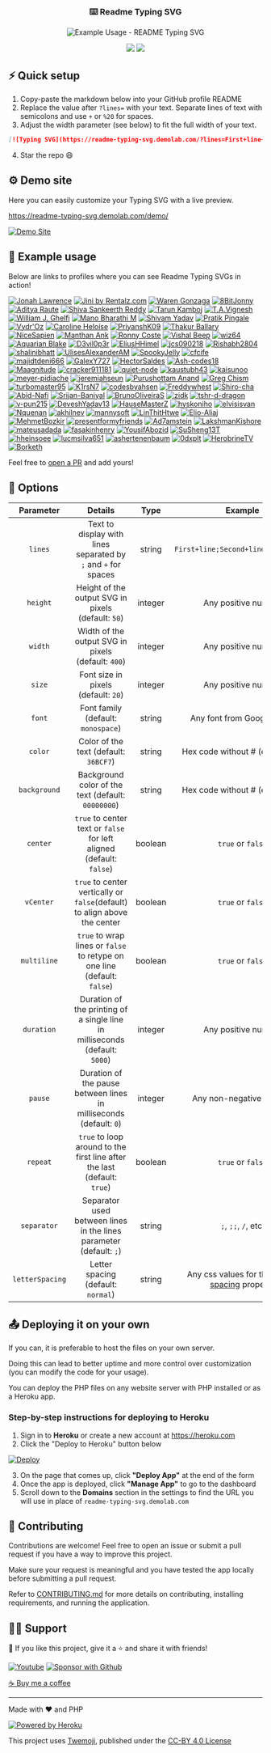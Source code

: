 <!-- markdownlint-disable MD033 MD041 -->
<p align="center">
  <h3 align="center">⌨️ Readme Typing SVG</h3>
</p>

<p align="center">
  <img src="https://readme-typing-svg.demolab.com/?lines=Type+messages+everywhere!;Add+a+bio+to+your+profile!;Add+a+description+to+your+repo!;Make+your+readme+stand+out!&font=Fira%20Code&center=true&width=380&height=50&duration=4000&pause=1000" alt="Example Usage - README Typing SVG">
</p>

<p align="center">
  <a href="https://github.com/search?q=extension%3Amd+%22https+readme+typing+svg%22&type=Code" alt="Users" title="Repo users">
    <img src="https://freshidea.com/jonah/app/github-search-results/readme-typing-svg/index.php"/></a>
  <a href="https://discord.gg/fPrdqh3Zfu" alt="Discord" title="Dev Pro Tips Discussion & Support Server">
    <img src="https://img.shields.io/discord/819650821314052106?color=7289DA&logo=discord&logoColor=white&style=for-the-badge"/></a>
</p>
<!-- markdownlint-enable MD033 -->

## ⚡ Quick setup

1. Copy-paste the markdown below into your GitHub profile README
2. Replace the value after `?lines=` with your text. Separate lines of text with semicolons and use `+` or `%20` for spaces.
3. Adjust the width parameter (see below) to fit the full width of your text.

```md
[![Typing SVG](https://readme-typing-svg.demolab.com/?lines=First+line+of+text;Second+line+of+text)](https://git.io/typing-svg)
```

4. Star the repo 😄

## ⚙ Demo site

Here you can easily customize your Typing SVG with a live preview.

<https://readme-typing-svg.demolab.com/demo/>

[![Demo Site](https://user-images.githubusercontent.com/20955511/183703055-42ec8754-d84c-414f-8132-a02974224aa1.gif "Demo Site")](https://readme-typing-svg.demolab.com/demo/)

## 🚀 Example usage

Below are links to profiles where you can see Readme Typing SVGs in action!

[![Jonah Lawrence](https://github.com/DenverCoder1.png?size=60)](https://github.com/DenverCoder1 "Jonah Lawrence on GitHub")
[![Jini by Rentalz.com](https://i.imgur.com/TtuoKCs.png)](https://jini.rentalz.com/ "Jini by Rentalz.com")
[![Waren Gonzaga](https://github.com/warengonzaga.png?size=60)](https://github.com/warengonzaga "Waren Gonzaga on GitHub")
[![8BitJonny](https://github.com/8BitJonny.png?size=60)](https://github.com/8BitJonny "8BitJonny on GitHub")
[![Aditya Raute](https://github.com/adityaraute.png?size=60)](https://github.com/adityaraute "Aditya Raute on GitHub")
[![Shiva Sankeerth Reddy](https://github.com/ShivaSankeerth.png?size=60)](https://github.com/ShivaSankeerth "Shiva Sankeerth Reddy on GitHub")
[![Tarun Kamboj](https://github.com/Tarun-Kamboj.png?size=60)](https://github.com/Tarun-Kamboj "Tarun Kamboj on GitHub")
[![T.A.Vignesh](https://github.com/tavignesh.png?size=60)](https://github.com/tavignesh "T.A.Vignesh on GitHub")
[![William J. Ghelfi](https://github.com/trumbitta.png?size=60)](https://github.com/trumbitta "William J. Ghelfi on GitHub")
[![Mano Bharathi M](https://i.imgur.com/Audc6L9.png)](https://github.com/ManoBharathi93 "Mano Bharathi M on GitHub")
[![Shivam Yadav](https://github.com/sudoshivam.png?size=60)](https://github.com/sudoshivam "Shivam Yadav on GitHub")
[![Pratik Pingale](https://github.com/PROxZIMA.png?size=60)](https://github.com/PROxZIMA "Pratik Pingale on GitHub")
[![Vydr'Oz](https://github.com/VydrOz.png?size=60)](https://github.com/VydrOz "Vydr'Oz on GitHub")
[![Caroline Heloíse](https://github.com/Carol42.png?size=60)](https://github.com/Carol42 "Caroline Heloíse on GitHub")
[![PriyanshK09](https://github.com/PriyanshK09.png?size=60)](https://github.com/PriyanshK09 "PriyanshK09 on GitHub")
[![Thakur Ballary](https://github.com/thakurballary.png?size=60)](https://github.com/thakurballary "Thakur Ballary on GitHub")
[![NiceSapien](https://github.com/nicesapien.png?size=60)](https://github.com/nicesapien "NiceSapien on GitHub")
[![Manthan Ank](https://github.com/manthanank.png?size=60)](https://github.com/manthanank "Manthan Ank on GitHub")
[![Ronny Coste](https://github.com/lertsoft.png?size=60)](https://github.com/lertsoft "Ronny Coste on GitHub")
[![Vishal Beep](https://github.com/vishal-beep136.png?size=60)](https://github.com/Vishal-beep136 "Vishal Beep on GitHub")
[![wiz64](https://github.com/wiz64.png?size=60)](https://github.com/wiz64 "wiz64 on GitHub")
[![Aquarian Blake](https://github.com/Aquarius-blake.png?size=60)](https://github.com/Aquarius-blake "Aquarian Blake on GitHub")
[![D3vil0p3r](https://github.com/D3vil0p3r.png?size=60)](https://github.com/D3vil0p3r "D3vil0p3r on GitHub")
[![EliusHHimel](https://github.com/EliusHHimel.png?size=60)](https://github.com/EliusHHimel "EliusHHimel on GitHub")
[![jcs090218](https://github.com/jcs090218.png?size=60)](https://github.com/jcs090218 "jcs090218 on GitHub")
[![Rishabh2804](https://github.com/Rishabh2804.png?size=60)](https://github.com/Rishabh2804 "Rishabh2804 on GitHub")
[![shalinibhatt](https://github.com/shalinibhatt.png?size=60)](https://github.com/shalinibhatt "shalinibhatt on GitHub")
[![UlisesAlexanderAM](https://github.com/UlisesAlexanderAM.png?size=60)](https://github.com/UlisesAlexanderAM "UlisesAlexanderAM on GitHub")
[![SpookyJelly](https://github.com/SpookyJelly.png?size=60)](https://github.com/SpookyJelly "SpookyJelly on GitHub")
[![cfcife](https://github.com/cfcife.png?size=60)](https://github.com/cfcife "cfcife on GitHub")
[![majidtdeni666](https://github.com/majidtdeni666.png?size=60)](https://github.com/majidtdeni666 "majidtdeni666 on GitHub")
[![GalexY727](https://github.com/galexy727.png?size=60)](https://github.com/galexy727 "GalexY727 on GitHub")
[![HectorSaldes](https://github.com/HectorSaldes.png?size=60)](https://github.com/HectorSaldes "HectorSaldes on GitHub")
[![Ash-codes18](https://github.com/Ash-codes18.png?size=60)](https://github.com/Ash-codes18 "Ash-codes18 on GitHub")
[![Maagnitude](https://github.com/Maagnitude.png?size=60)](https://github.com/Maagnitude "Maagnitude on GitHub")
[![cracker911181](https://github.com/cracker911181.png?size=60)](https://github.com/cracker911181 "cracker911181 on GitHub")
[![quiet-node](https://github.com/quiet-node.png?size=60)](https://github.com/quiet-node "quiet-node on GitHub")
[![kaustubh43](https://github.com/kaustubh43.png?size=60)](https://github.com/kaustubh43 "kaustubh43 on GitHub")
[![kaisunoo](https://github.com/kaisunoo.png?size=60)](https://github.com/kaisunoo "kaisunoo on GitHub")
[![meyer-pidiache](https://github.com/meyer-pidiache.png?size=60)](https://github.com/meyer-pidiache "Meyer Pidiache on GitHub")
[![jeremiahseun](https://github.com/jeremiahseun.png?size=60)](https://github.com/jeremiahseun "Jeremiah Erinola on GitHub")
[![Purushottam Anand](https://github.com/creativepuru.png?size=60)](https://github.com/creativepuru "Purushottam Anand 🇮🇳 on GitHub ☕")
[![Greg Chism](https://github.com/Gchism94.png?size=60)](https://github.com/Gchism94 "Greg Chism 🤘 on GitHub")
[![turbomaster95](https://github.com/turbomaster95.png?size=60)](https://github.com/turbomaster95 "turbomaster95 🗿 🇮🇳 on GitHub ☕")
[![K1rsN7](https://github.com/K1rsN7.png?size=60)](https://github.com/K1rsN7 "K1rsN7 on GitHub💪")
[![codesbyahsen](https://github.com/codesbyahsen.png?size=60)](https://github.com/codesbyahsen "AHSEN ALEE on GitHub")
[![Freddywhest](https://github.com/Freddywhest.png?size=60)](https://github.com/Freddywhest "Alfred Nti on GitHub")
[![Shiro-cha](https://github.com/Shiro-cha.png?size=60)](https://github.com/Shiro-cha "Shiro Yukami on Github")
[![Abid-Nafi](https://github.com/MohammedAbidNafi.png?size=60)](https://github.com/MohammedAbidNafi "Abid Nafi on Github")
[![Srijan-Baniyal](https://github.com/Srijan-Baniyal.png?size=60)](https://github.com/Srijan-Baniyal "Srijan Baniyal on Github")
[![BrunoOliveiraS](https://github.com/BrunoOliveiraS.png?size=60)](https://github.com/BrunoOliveiraS "Bruno Oliveira on Github")
[![zidk](https://github.com/zidk.png?size=60)](https://github.com/zidk "Pablo Gonzalez on Github")
[![tshr-d-dragon](https://github.com/tshr-d-dragon.png?size=60)](https://github.com/tshr-d-dragon "Tushar Patil on Github")
[![v-pun215](https://github.com/v-pun215.png?size=60)](https://github.com/v-pun215 "Vihaan Pundir on Github")
[![DeveshYadav13](https://github.com/DeveshYadav13.png?size=60)](https://github.com/DeveshYadav13 "Devesh Yadav on Github")
[![HauseMasterZ](https://github.com/HauseMasterZ.png?size=60)](https://github.com/HauseMasterZ "HauseMaster on Github")
[![hyskoniho](https://github.com/hyskoniho.png?size=60)](https://github.com/hyskoniho "hyskoniho on Github")
[![elvisisvan](https://github.com/elvisisvan.png?size=60)](https://github.com/elvisisvan "elvisisvan on Github")
[![Nquenan](https://github.com/Nquenan.png?size=60)](https://github.com/Nquenan "Nquenan on Github")
[![akhilnev](https://github.com/akhilnev.png?size=60)](https://github.com/akhilnev "Akhilesh Nevatia on Github")
[![mannysoft](https://github.com/mannysoft.png?size=60)](https://github.com/mannysoft "Manny Isles on Github")
[![LinThitHtwe](https://github.com/LinThitHtwe.png?size=60)](https://github.com/LinThitHtwe "LinThitHtwe on Github")
[![Elio-Aliaj](https://github.com/Elio-Aliaj.png?size=60)](https://github.com/Elio-Aliaj "Elio-Aliaj on Github")
[![MehmetBozkir](https://github.com/MehmetBozkir.png?size=60)](https://github.com/MehmetBozkir "MehmetBozkir on Github")
[![presentformyfriends](https://github.com/presentformyfriends.png?size=60)](https://github.com/presentformyfriends "presentformyfriends on Github")
[![Ad7amstein](https://github.com/Ad7amstein.png?size=60)](https://github.com/Ad7amstein "Ad7amstein on Github")
[![LakshmanKishore](https://github.com/LakshmanKishore.png?size=60)](https://github.com/LakshmanKishore "LakshmanKishore on Github")
[![mateusadada](https://github.com/mateusadada.png?size=60)](https://github.com/mateusadada "mateusadada on Github")
[![fasakinhenry](https://github.com/fasakinhenry.png?size=60)](https://github.com/fasakinhenry "fasakinhenry on Github")
[![YousifAbozid](https://github.com/YousifAbozid.png?size=60)](https://github.com/YousifAbozid "YousifAbozid on Github")
[![SuSheng13T](https://github.com/SuSheng13T.png?size=60)](https://github.com/SuSheng13T "SuSheng13T on Github")
[![hheinsoee](https://github.com/hheinsoee.png?size=60)](https://github.com/hheinsoee "hheinsoee on Github")
[![lucmsilva651](https://github.com/lucmsilva651.png?size=60)](https://github.com/lucmsilva651 "lucmsilva651 on Github")
[![ashertenenbaum](https://github.com/ashertenenbaum.png?size=60)](https://github.com/ashertenenbaum "ashertenenbaum on Github")
[![0dxplt](https://github.com/0dxplt.png?size=60)](https://github.com/0dxplt "0dxplt on Github")
[![HerobrineTV](https://github.com/HerobrineTV.png?size=60)](https://github.com/HerobrineTV "HerobrineTV on Github")
[![Borketh](https://github.com/Borketh.png?size=60)](https://github.com/Borketh "Borketh on Github")

Feel free to [open a PR](https://github.com/DenverCoder1/readme-typing-svg/issues/21#issue-870549556) and add yours!

## 🔧 Options

|    Parameter    |                                   Details                                   |  Type   |                                                      Example                                                      |
| :-------------: | :-------------------------------------------------------------------------: | :-----: | :---------------------------------------------------------------------------------------------------------------: |
|     `lines`     |       Text to display with lines separated by `;` and `+` for spaces        | string  |                                        `First+line;Second+line;Third+line`                                        |
|    `height`     |             Height of the output SVG in pixels (default: `50`)              | integer |                                                Any positive number                                                |
|     `width`     |             Width of the output SVG in pixels (default: `400`)              | integer |                                                Any positive number                                                |
|     `size`      |                     Font size in pixels (default: `20`)                     | integer |                                                Any positive number                                                |
|     `font`      |                     Font family (default: `monospace`)                      | string  |                                            Any font from Google Fonts                                             |
|     `color`     |                    Color of the text (default: `36BCF7`)                    | string  |                                         Hex code without # (eg. `F724A9`)                                         |
|  `background`   |             Background color of the text (default: `00000000`)              | string  |                                         Hex code without # (eg. `FEFF4C`)                                         |
|    `center`     |    `true` to center text or `false` for left aligned (default: `false`)     | boolean |                                                 `true` or `false`                                                 |
|    `vCenter`    |  `true` to center vertically or `false`(default) to align above the center  | boolean |                                                 `true` or `false`                                                 |
|   `multiline`   |  `true` to wrap lines or `false` to retype on one line (default: `false`)   | boolean |                                                 `true` or `false`                                                 |
|   `duration`    | Duration of the printing of a single line in milliseconds (default: `5000`) | integer |                                                Any positive number                                                |
|     `pause`     |     Duration of the pause between lines in milliseconds (default: `0`)      | integer |                                              Any non-negative number                                              |
|    `repeat`     |  `true` to loop around to the first line after the last (default: `true`)   | boolean |                                                 `true` or `false`                                                 |
|   `separator`   |     Separator used between lines in the lines parameter (default: `;`)      | string  |                                               `;`, `;;`, `/`, etc.                                                |
| `letterSpacing` |                     Letter spacing (default: `normal`)                      | string  | Any css values for the [letter-spacing](https://developer.mozilla.org/en-US/docs/Web/CSS/letter-spacing) property |

## 📤 Deploying it on your own

If you can, it is preferable to host the files on your own server.

Doing this can lead to better uptime and more control over customization (you can modify the code for your usage).

You can deploy the PHP files on any website server with PHP installed or as a Heroku app.

### Step-by-step instructions for deploying to Heroku

1. Sign in to **Heroku** or create a new account at <https://heroku.com>
2. Click the "Deploy to Heroku" button below

[![Deploy](https://www.herokucdn.com/deploy/button.svg "Deploy to Heroku")](https://heroku.com/deploy?template=https://github.com/DenverCoder1/readme-typing-svg/tree/main)

3. On the page that comes up, click **"Deploy App"** at the end of the form
4. Once the app is deployed, click **"Manage App"** to go to the dashboard
5. Scroll down to the **Domains** section in the settings to find the URL you will use in place of `readme-typing-svg.demolab.com`

## 🤗 Contributing

Contributions are welcome! Feel free to open an issue or submit a pull request if you have a way to improve this project.

Make sure your request is meaningful and you have tested the app locally before submitting a pull request.

Refer to [CONTRIBUTING.md](/CONTRIBUTING.md) for more details on contributing, installing requirements, and running the application.

## 🙋‍♂️ Support

💙 If you like this project, give it a ⭐ and share it with friends!

<!-- markdownlint-disable MD033 -->
<p align="left">
  <a href="https://www.youtube.com/channel/UCipSxT7a3rn81vGLw9lqRkg?sub_confirmation=1"><img alt="Youtube" title="Youtube" src="https://img.shields.io/badge/-Subscribe-red?style=for-the-badge&logo=youtube&logoColor=white"/></a>
  <a href="https://github.com/sponsors/DenverCoder1"><img alt="Sponsor with Github" title="Sponsor with Github" src="https://img.shields.io/badge/-Sponsor-ea4aaa?style=for-the-badge&logo=github&logoColor=white"/></a>
</p>
<!-- markdownlint-enable MD033 -->

[☕ Buy me a coffee](https://ko-fi.com/jlawrence)

---

Made with ❤️ and PHP

<!-- markdownlint-disable MD033 -->

<a href="https://heroku.com/"><img alt="Powered by Heroku" title="Powered by Heroku" src="https://img.shields.io/badge/-Powered%20by%20Heroku-6567a5?style=for-the-badge&logo=heroku&logoColor=white"/></a>

<!-- markdownlint-enable MD033 -->

This project uses [Twemoji](https://github.com/twitter/twemoji), published under the [CC-BY 4.0 License](https://creativecommons.org/licenses/by/4.0/)
